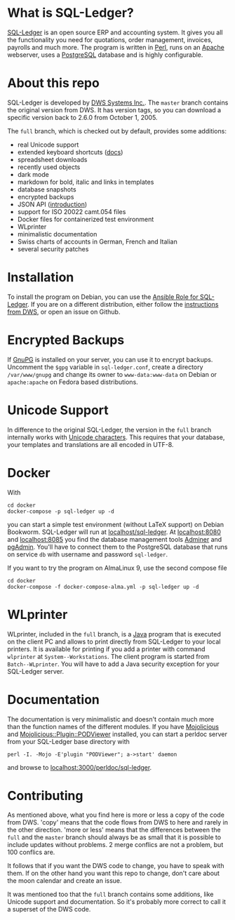 # What is SQL-Ledger?

[SQL-Ledger](https://sql-ledger.com) is an open source ERP and accounting
system. It gives you all the functionality you need for quotations, order
management, invoices, payrolls and much more. The program is written in
[Perl](https://www.perl.org), runs on an [Apache](https://httpd.apache.org)
webserver, uses a [PostgreSQL](https://www.postgresql.org) database and is
highly configurable.

# About this repo

SQL-Ledger is developed by [DWS Systems Inc.](https://sql-ledger.com). The
`master` branch contains the original version from DWS. It has version tags, so
you can download a specific version back to 2.6.0 from October 1, 2005.

The `full` branch, which is checked out by default, provides some additions:

* real Unicode support
* extended keyboard shortcuts ([docs](doc/shortcuts.md))
* spreadsheet downloads
* recently used objects
* dark mode
* markdown for bold, italic and links in templates
* database snapshots
* encrypted backups
* JSON API ([introduction](doc/api.md))
* support for ISO 20022 camt.054 files
* Docker files for containerized test environment
* WLprinter
* minimalistic documentation
* Swiss charts of accounts in German, French and Italian
* several security patches

# Installation

To install the program on Debian, you can use the [Ansible Role for
SQL-Ledger](https://github.com/Tekki/ansible-sql-ledger). If you are on a
different distribution, either follow the [instructions from
DWS](https://sql-ledger.com/cgi-bin/nav.pl?page=source/readme.txt&title=README),
or open an issue on Github.

# Encrypted Backups

If [GnuPG](https://gnupg.org/) is installed on your server, you can
use it to encrypt backups. Uncomment the `$gpg` variable in
`sql-ledger.conf`, create a directory `/var/www/gnupg` and change its
owner to `www-data:www-data` on Debian or `apache:apache` on Fedora
based distributions.

# Unicode Support

In difference to the original SQL-Ledger, the version in the `full` branch
internally works with [Unicode characters](https://perldoc.perl.org/perlunicode.html).
This requires that your database, your templates and translations are
all encoded in UTF-8.

# Docker

With

    cd docker
    docker-compose -p sql-ledger up -d

you can start a simple test environment (without LaTeX support) on
Debian Bookworm. SQL-Ledger will run at
[localhost/sql-ledger](http://localhost/sql-ledger). At
[localhost:8080](http://localhost:8080) and
[localhost:8085](http://localhost:8085) you find the database
management tools [Adminer](https://www.adminer.org) and
[pgAdmin](https://pgadmin.org). You'll have to connect them to the
PostgreSQL database that runs on service `db` with username and
password `sql-ledger`.

If you want to try the program on AlmaLinux 9, use the second compose
file

    cd docker
    docker-compose -f docker-compose-alma.yml -p sql-ledger up -d

# WLprinter

WLprinter, included in the `full` branch, is a [Java](https://java.com) program
that is executed on the client PC and allows to print directly from SQL-Ledger
to your local printers. It is available for printing if you add a printer with
command `wlprinter` at `System--Workstations`. The client program is started
from `Batch--WLprinter`. You will have to add a Java security exception for
your SQL-Ledger server.

# Documentation

The documentation is very minimalistic and doesn't contain much more than the
function names of the different modules. If you have
[Mojolicious](https://metacpan.org/pod/Mojolicious) and
[Mojolicious::Plugin::PODViewer](https://metacpan.org/pod/Mojolicious::Plugin::PODViewer)
installed, you can start a perldoc server from your SQL-Ledger base directory
with

    perl -I. -Mojo -E'plugin "PODViewer"; a->start' daemon

and browse to
[localhost:3000/perldoc/sql-ledger](http://localhost:3000/perldoc/sql-ledger).

# Contributing

As mentioned above, what you find here is more or less a copy of the code from
DWS. 'copy' means that the code flows from DWS to here and rarely in the other
direction. 'more or less' means that the differences between the `full` and the
`master` branch should always be as small that it is possible to include
updates without problems. 2 merge conflics are not a problem, but 100 conflics
are.

It follows that if you want the DWS code to change, you have to speak with
them. If on the other hand you want this repo to change, don't care about the
moon calendar and create an issue.

It was mentioned too that the `full` branch contains some additions, like
Unicode support and documentation. So it's probably more correct to call it a
superset of the DWS code.
